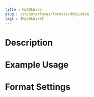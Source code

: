```yaml
---
title : MySQLWire
slug : /en/interfaces/formats/MySQLWire
tags : [MySQLWire]
---
```


# Description

# Example Usage

# Format Settings